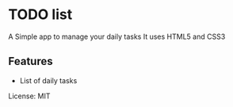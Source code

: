 # TODO list

A Simple app to manage your daily tasks
It uses HTML5 and CSS3

## Features

- List of daily tasks

License: MIT
